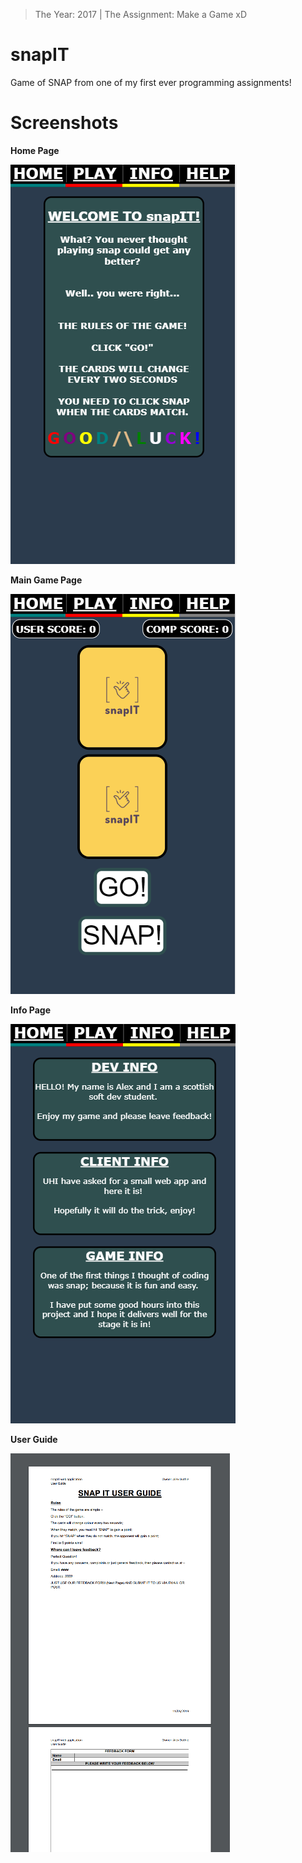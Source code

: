 > The Year: 2017 | The Assignment: Make a Game xD

# snapIT
Game of SNAP from one of my first ever programming assignments!

# Screenshots

**Home Page**

![Home Page](Screenshots/snapIT_home.png)

**Main Game Page**

![Main Game Page](Screenshots/snapIT_game.png)

**Info Page**

![Info Page](Screenshots/snapIT_info.png)

**User Guide**

![User Guide](Screenshots/snapIT_help.png)
